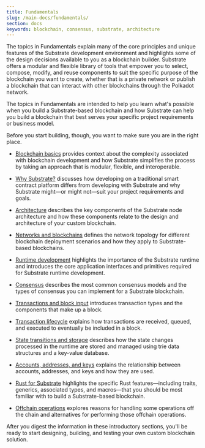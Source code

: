 ```yaml
---
title: Fundamentals
slug: /main-docs/fundamentals/
section: docs
keywords: blockchain, consensus, substrate, architecture
---
```


The topics in Fundamentals explain many of the core principles and unique features of the Substrate development environment and highlights some of the design decisions available to you as a blockchain builder. 
Substrate offers a modular and flexible library of tools that empower you to select, compose, modify, and reuse components to suit the specific purpose of the blockchain you want to create, whether that is a private network or publish a blockchain that can interact with other blockchains through the Polkadot network.

The topics in Fundamentals are intended to help you learn what's possible when you build a Substrate-based blockchain and how Substrate can help you build a blockchain that best serves your specific project requirements or business model.

Before you start building, though, you want to make sure you are in the right place.

* [Blockchain basics](/main-docs/fundamentals/blockchain-basics/) provides context about the complexity associated with blockchain development and how Substrate simplifies the process by taking an approach that is modular, flexible, and interoperable.

* [Why Substrate?](/main-docs/fundamentals/why-substrate/) discusses how developing on a traditional smart contract platform differs from developing with Substrate and why Substrate might—or might not—suit your project requirements and goals.

* [Architecture](/main-docs/fundamentals/architecture/) describes the key components of the Substrate node architecture and how these components relate to the design and architecture of your custom blockchain.

* [Networks and blockchains](/main-docs/fundamentals/node-and-network-types/) defines the network topology for different blockchain deployment scenarios and how they apply to Substrate-based blockchains. 

* [Runtime development](/main-docs/fundamentals/runtime-intro) highlights the importance of the Substrate runtime and introduces the core application interfaces and primitives required for Substrate runtime development.

* [Consensus](/main-docs/fundamentals/consensus/) describes the most common consensus models and the types of consensus you can implement for a Substrate blockchain.

* [Transactions and block input](/main-docs/fundamentals/transaction-types/) introduces transaction types and the components that make up a block.

* [Transaction lifecycle](/main-docs/fundamentals/transaction-lifecycle/) explains how transactions are received, queued, and executed to eventually be included in a block.

* [State transitions and storage](/main-docs/fundamentals/state-transitions-and-storage.md) describes how the state changes processed in the runtime are stored and managed using trie data structures and a key-value database.

* [Accounts, addresses, and keys](/main-docs/fundamentals/accounts-addresses-keys.md) explains the relationship between accounts, addresses, and keys and how they are used.

* [Rust for Substrate](/main-docs/fundamentals/rust-basics.md) highlights the specific Rust features—including traits, generics, associated types, and macros—that you should be most familiar with to build a Substrate-based blockchain.

* [Offchain operations](/main-docs/fundamentals/offchain-operations/) explores reasons for handling some operations off the chain and alternatives for performing those offchain operations.

After you digest the information in these introductory sections, you'll be ready to start designing, building, and testing your own custom blockchain solution.
